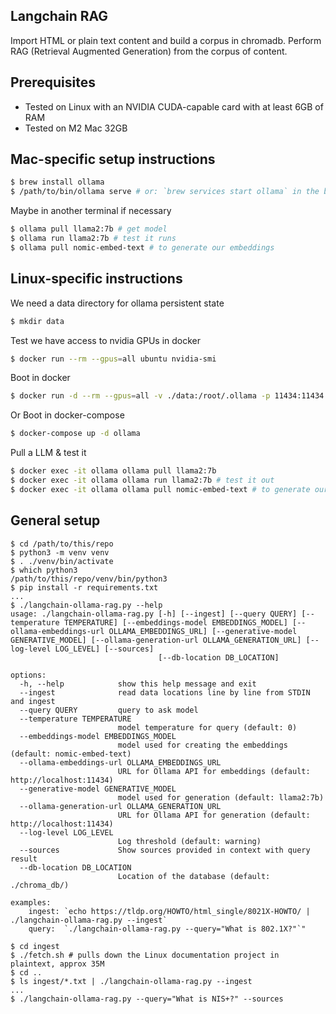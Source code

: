 Langchain RAG
-------------
Import HTML or plain text content and build a corpus in chromadb.
Perform RAG (Retrieval Augmented Generation) from the corpus of content.

Prerequisites
-------------
* Tested on Linux with an NVIDIA CUDA-capable card with at least 6GB of RAM
* Tested on M2 Mac 32GB

Mac-specific setup instructions
----------------
```sh
$ brew install ollama
$ /path/to/bin/ollama serve # or: `brew services start ollama` in the background
```
Maybe in another terminal if necessary
```sh
$ ollama pull llama2:7b # get model
$ ollama run llama2:7b # test it runs
$ ollama pull nomic-embed-text # to generate our embeddings
```

Linux-specific instructions
------------------
We need a data directory for ollama persistent state
```sh
$ mkdir data
```
Test we have access to nvidia GPUs in docker
```sh
$ docker run --rm --gpus=all ubuntu nvidia-smi
```
Boot in docker
```sh
$ docker run -d --rm --gpus=all -v ./data:/root/.ollama -p 11434:11434 --name ollama ollama/ollama
```
Or Boot in docker-compose
```sh
$ docker-compose up -d ollama
```
Pull a LLM & test it
```sh
$ docker exec -it ollama ollama pull llama2:7b
$ docker exec -it ollama ollama run llama2:7b # test it out
$ docker exec -it ollama ollama pull nomic-embed-text # to generate our embeddings
```

General setup
-------------
```shell
$ cd /path/to/this/repo
$ python3 -m venv venv
$ . ./venv/bin/activate
$ which python3
/path/to/this/repo/venv/bin/python3
$ pip install -r requirements.txt
...
$ ./langchain-ollama-rag.py --help
usage: ./langchain-ollama-rag.py [-h] [--ingest] [--query QUERY] [--temperature TEMPERATURE] [--embeddings-model EMBEDDINGS_MODEL] [--ollama-embeddings-url OLLAMA_EMBEDDINGS_URL] [--generative-model GENERATIVE_MODEL] [--ollama-generation-url OLLAMA_GENERATION_URL] [--log-level LOG_LEVEL] [--sources]
                                 [--db-location DB_LOCATION]

options:
  -h, --help            show this help message and exit
  --ingest              read data locations line by line from STDIN and ingest
  --query QUERY         query to ask model
  --temperature TEMPERATURE
                        model temperature for query (default: 0)
  --embeddings-model EMBEDDINGS_MODEL
                        model used for creating the embeddings (default: nomic-embed-text)
  --ollama-embeddings-url OLLAMA_EMBEDDINGS_URL
                        URL for Ollama API for embeddings (default: http://localhost:11434)
  --generative-model GENERATIVE_MODEL
                        model used for generation (default: llama2:7b)
  --ollama-generation-url OLLAMA_GENERATION_URL
                        URL for Ollama API for generation (default: http://localhost:11434)
  --log-level LOG_LEVEL
                        Log threshold (default: warning)
  --sources             Show sources provided in context with query result
  --db-location DB_LOCATION
                        Location of the database (default: ./chroma_db/)

examples:
	ingest:	`echo https://tldp.org/HOWTO/html_single/8021X-HOWTO/ | ./langchain-ollama-rag.py --ingest`
	query:	`./langchain-ollama-rag.py --query="What is 802.1X?"`"

$ cd ingest
$ ./fetch.sh # pulls down the Linux documentation project in plaintext, approx 35M
$ cd ..
$ ls ingest/*.txt | ./langchain-ollama-rag.py --ingest
...
$ ./langchain-ollama-rag.py --query="What is NIS+?" --sources
```
